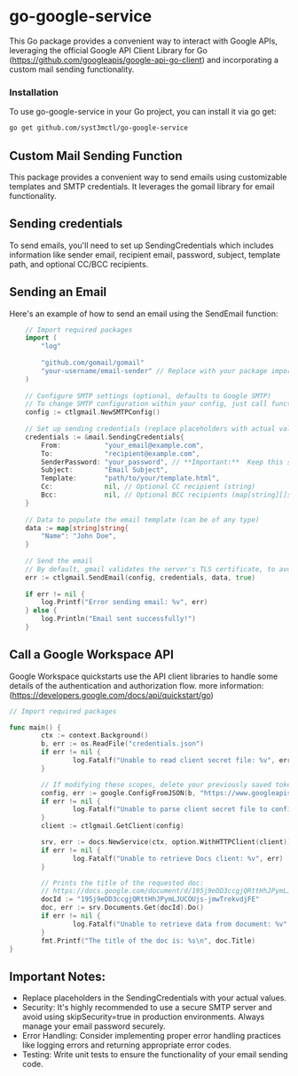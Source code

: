 # go-google-service

This Go package provides a convenient way to interact with Google APIs, leveraging the official Google API Client Library for Go (https://github.com/googleapis/google-api-go-client) and incorporating a custom mail sending functionality.

### Installation
To use go-google-service in your Go project, you can install it via go get:
```bash
go get github.com/syst3mctl/go-google-service
```

## Custom Mail Sending Function

This package provides a convenient way to send emails using customizable templates and SMTP credentials. It leverages the gomail library for email functionality.

## Sending credentials
To send emails, you'll need to set up SendingCredentials which includes information like sender email, recipient email, password, subject, template path, and optional CC/BCC recipients.

## Sending an Email
Here's an example of how to send an email using the SendEmail function:

```go
    // Import required packages
    import (
        "log"
        
        "github.com/gomail/gomail"
        "your-username/email-sender" // Replace with your package import path
    )
    
    // Configure SMTP settings (optional, defaults to Google SMTP)
    // To change SMTP configuration within your config, just call function WithSMTPConfig() and pass parameters
    config := ctlgmail.NewSMTPConfig()
    
    // Set up sending credentials (replace placeholders with actual values)
    credentials := &mail.SendingCredentials{
        From:           "your_email@example.com",
        To:             "recipient@example.com",
        SenderPassword: "your_password", // **Important:**  Keep this secure!
        Subject:        "Email Subject",
        Template:       "path/to/your/template.html",
        Cc:             nil, // Optional CC recipient (string)
        Bcc:            nil, // Optional BCC recipients (map[string][]string)
    }
    
    // Data to populate the email template (can be of any type)
    data := map[string]string{
        "Name": "John Doe",
    }
    
    // Send the email
    // By default, gmail validates the server's TLS certificate, to avoid potential security issues due to invalid certificates, set 'false' during production.
    err := ctlgmail.SendEmail(config, credentials, data, true)
    
    if err != nil {
        log.Printf("Error sending email: %v", err)
    } else {
        log.Println("Email sent successfully!")
    }
```

## Call  a Google Workspace API
Google Workspace quickstarts use the API client libraries to handle some details of the authentication and authorization flow. more information: (https://developers.google.com/docs/api/quickstart/go)


```go
// Import required packages

func main() {
        ctx := context.Background()
        b, err := os.ReadFile("credentials.json")
        if err != nil {
                log.Fatalf("Unable to read client secret file: %v", err)
        }

        // If modifying these scopes, delete your previously saved token.json.
        config, err := google.ConfigFromJSON(b, "https://www.googleapis.com/auth/documents.readonly")
        if err != nil {
                log.Fatalf("Unable to parse client secret file to config: %v", err)
        }
        client := ctlgmail.GetClient(config)

        srv, err := docs.NewService(ctx, option.WithHTTPClient(client))
        if err != nil {
                log.Fatalf("Unable to retrieve Docs client: %v", err)
        }

        // Prints the title of the requested doc:
        // https://docs.google.com/document/d/195j9eDD3ccgjQRttHhJPymLJUCOUjs-jmwTrekvdjFE/edit
        docId := "195j9eDD3ccgjQRttHhJPymLJUCOUjs-jmwTrekvdjFE"
        doc, err := srv.Documents.Get(docId).Do()
        if err != nil {
                log.Fatalf("Unable to retrieve data from document: %v", err)
        }
        fmt.Printf("The title of the doc is: %s\n", doc.Title)
}
```

## Important Notes:
- Replace placeholders in the SendingCredentials with your actual values.
- Security: It's highly recommended to use a secure SMTP server and avoid using skipSecurity=true in production environments. Always manage your email password securely.
- Error Handling: Consider implementing proper error handling practices like logging errors and returning appropriate error codes.
- Testing: Write unit tests to ensure the functionality of your email sending code.
